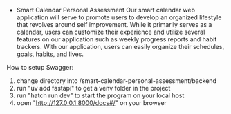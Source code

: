 - Smart Calendar Personal Assessment 
Our smart calendar web application will serve to promote users to develop an organized lifestyle that revolves around self improvement.
While it primarily serves as a calendar, users can customize their experience and utilize several features on our application such as weekly progress reports and habit trackers.
With our application, users can easily organize their schedules, goals, habits, and lives.

How to setup Swagger:
1) change directory into /smart-calendar-personal-assessment/backend
2) run "uv add fastapi" to get a venv folder in the project
3) run "hatch run dev" to start the program on your local host
4) open "http://127.0.0.1:8000/docs#/" on your browser
